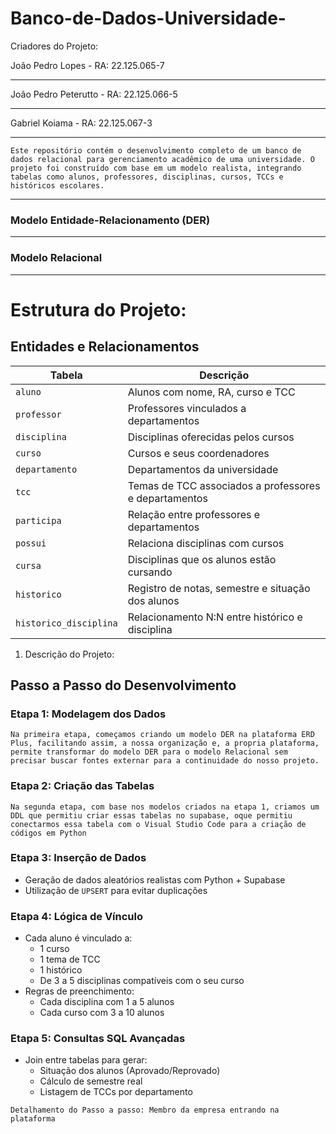 # Banco-de-Dados-Universidade-

Criadores do Projeto:

João Pedro Lopes - RA: 22.125.065-7
***
João Pedro Peterutto - RA: 22.125.066-5
***
Gabriel Koiama - RA: 22.125.067-3
***

`Este repositório contém o desenvolvimento completo de um banco de dados relacional para gerenciamento acadêmico de uma universidade. O projeto foi construído com base em um modelo realista, integrando tabelas como alunos, professores, disciplinas, cursos, TCCs e históricos escolares.`

---


### Modelo Entidade-Relacionamento (DER)



---

### Modelo Relacional



---


# Estrutura do Projeto:

## Entidades e Relacionamentos

| Tabela        | Descrição |
|---------------|-----------|
| `aluno`       | Alunos com nome, RA, curso e TCC |
| `professor`   | Professores vinculados a departamentos |
| `disciplina`  | Disciplinas oferecidas pelos cursos |
| `curso`       | Cursos e seus coordenadores |
| `departamento`| Departamentos da universidade |
| `tcc`         | Temas de TCC associados a professores e departamentos |
| `participa`   | Relação entre professores e departamentos |
| `possui`      | Relaciona disciplinas com cursos |
| `cursa`       | Disciplinas que os alunos estão cursando |
| `historico`   | Registro de notas, semestre e situação dos alunos |
| `historico_disciplina` | Relacionamento N:N entre histórico e disciplina |

1. Descrição do Projeto:

## Passo a Passo do Desenvolvimento

### Etapa 1: Modelagem dos Dados
`Na primeira etapa, começamos criando um modelo DER na plataforma ERD Plus, facilitando assim, a nossa organização e, a propria plataforma, permite transformar do modelo DER para o modelo Relacional sem precisar buscar fontes externar para a continuidade do nosso projeto.`

### Etapa 2: Criação das Tabelas
`Na segunda etapa, com base nos modelos criados na etapa 1, criamos um DDL que permitiu criar essas tabelas no supabase, oque permitiu conectarmos essa tabela com o Visual Studio Code para a criação de códigos em Python`



### Etapa 3: Inserção de Dados
- Geração de dados aleatórios realistas com Python + Supabase
- Utilização de `UPSERT` para evitar duplicações

### Etapa 4: Lógica de Vínculo
- Cada aluno é vinculado a:
  - 1 curso
  - 1 tema de TCC
  - 1 histórico
  - De 3 a 5 disciplinas compatíveis com o seu curso
- Regras de preenchimento:
  - Cada disciplina com 1 a 5 alunos
  - Cada curso com 3 a 10 alunos

### Etapa 5: Consultas SQL Avançadas
- Join entre tabelas para gerar:
  - Situação dos alunos (Aprovado/Reprovado)
  - Cálculo de semestre real
  - Listagem de TCCs por departamento
   


`Detalhamento do Passo a passo: Membro da empresa entrando na plataforma`
